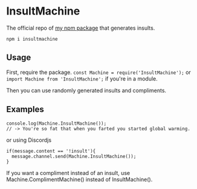 # InsultMachine
The official repo of [my npm package](https://www.npmjs.com/package/insultmachine) that generates insults.

`npm i insultmachine`
## Usage
First, require the package. `const Machine = require('InsultMachine');` or `import Machine from 'InsultMachine';` if you're in a module.

Then you can use randomly generated insults and compliments.
## Examples

```
console.log(Machine.InsultMachine());
// -> You're so fat that when you farted you started global warming.
```
or using Discordjs
```
if(message.content == '!insult'){
  message.channel.send(Machine.InsultMachine());
}
```
If you want a compliment instead of an insult, use Machine.ComplimentMachine() instead of InsultMachine().
